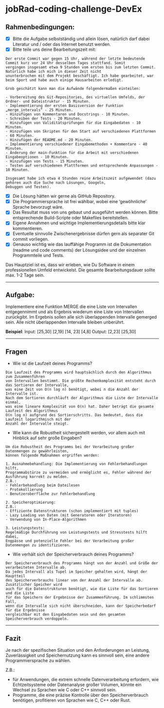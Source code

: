 # jobRad-coding-challenge-DevEx

## Rahmenbedingungen:
- [x] Bitte die Aufgabe selbstständig und allein lösen, natürlich darf dabei Literatur und / oder das Internet benutzt 
werden. 
- [x] Bitte teile uns deine Bearbeitungszeit mit:
```
Der erste Commit war gegen 15 Uhr, während der letzte bedeutende Commit kurz vor 24 Uhr desselben Tages stattfand. Somit 
vergingen insgesamt etwa 9 Stunden vom ersten bis zum letzten Commit. Natürlich habe ich mich in dieser Zeit nicht 
ununterbrochen mit dem Projekt beschäftigt. Ich habe gearbeitet, war beim Sport und habe auch einige Hausarbeiten erledigt.

Grob geschätzt kann man die Aufwände folgendermaßen einteilen:

- Vorbereitung des Git-Repositories, des virtuellen Umfelds, der Ordner- und Dateistruktur - 15 Minuten.
- Implementierung der ersten Basisversion der Funktion „merge_intervals“ - 25 Minuten.
- Hinzufügen von Kommentaren und Docstrings - 10 Minuten.
- Schreiben der Tests - 20 Minuten.
- Hinzufügen von Validitätsprüfungen für die Eingabedaten - 10 Minuten.
- Hinzufügen von Skripten für den Start auf verschiedenen Plattformen - 60 Minuten.
- Hinzufügen der README.md - 20 Minuten.
- Implementierung verschiedener Eingabemethoden + Kommentare - 40 Minuten.
- Änderung der main-Funktion für die Arbeit mit verschiedenen Eingabeoptionen - 10 Minuten.
- Hinzufügen von Tests - 15 Minuten.
- Testen auf verschiedenen Plattformen und entsprechende Anpassungen - 10 Minuten.

Insgesamt habe ich etwa 4 Stunden reine Arbeitszeit aufgewendet (dazu gehören auch die Suche nach Lösungen, Googeln, 
Debuggen und Testen).
```

- [x] Die Lösung hätten wir gerne als GitHub Repository.
- [x] Die Programmiersprache ist frei wählbar, wobei eine ‘gewöhnliche’ Sprache bevorzugt wäre.
- [x] Das Resultat muss von uns gebaut und ausgeführt werden können. Bitte entsprechende Build-Scripte oder Makefiles 
bereitstellen.
- [x] Eigene Annahmen und wichtige Implementierungsdetails bitte klar kommentieren.
- [x] Eventuelle sinnvolle Zwischenergebnisse dürfen gern als separater Git commit vorliegen.
- [x] Genauso wichtig wie das lauffähige Programm ist die Dokumentation (readme und code comments) der Lösungsidee 
und der einzelnen Programmteile und Tests.

Das Hauptziel ist es, dass wir erleben, wie Du Software in einem professionellen Umfeld entwickelst. Die gesamte 
Bearbeitungsdauer sollte max. 1-2 Tage sein.

---
## Aufgabe:
Implementiere eine Funktion MERGE die eine Liste von Intervallen entgegennimmt und als Ergebnis wiederum eine Liste von 
Intervallen zurückgibt. Im Ergebnis sollen alle sich überlappenden Intervalle gemerged sein. Alle nicht überlappenden 
Intervalle bleiben unberührt.

**Beispiel**: Input: [25,30] [2,19] [14, 23] [4,8] Output: [2,23] [25,30]

---
## Fragen
- Wie ist die Laufzeit deines Programms?
```
Die Laufzeit des Programms wird hauptsächlich durch den Algorithmus zum Zusammenführen 
von Intervallen bestimmt. Die größte Rechenkomplexität entsteht durch das Sortieren der Intervalle, 
was eine Zeit von O(n log n) benötigt, wobei n die Anzahl der Intervalle ist. 
Nach dem Sortieren durchläuft der Algorithmus die Liste der Intervalle einmal, 
was eine lineare Komplexität von O(n) hat. Daher beträgt die gesamte Laufzeit des Algorithmus 
O(n log n) aufgrund des Sortierschritts. Das bedeutet, dass die Laufzeit logarithmisch mit der 
Anzahl der Intervalle steigt.
```
- Wie kann die Robustheit sichergestellt werden, vor allem auch mit Hinblick auf sehr große Eingaben?
```
Um die Robustheit des Programms bei der Verarbeitung großer Datenmengen zu gewährleisten, 
können folgende Maßnahmen ergriffen werden:

1. Ausnahmebehandlung: Die Implementierung von Fehlerbehandlungen hilft, 
Programmabstürze zu vermeiden und ermöglicht es, Fehler während der Ausführung korrekt zu melden.
Z.B.:
- Fehlerbehandlung beim Dateilesen
- Protokollierung
- Benutzeroberfläche zur Fehlerbehandlung

2. Speicheroptimierung:
Z.B.:
- Effiziente Datenstrukturen (schon implementiert mit tuples) 
- Lazy Loading von Daten (mit Generatoren oder Iteratoren)
- Verwendung von In-Place-Algorithmen

3. Leistungstests: 
Regelmäßige Durchführung von Leistungstests und Stresstests hilft dabei, 
Engpässe und potenzielle Fehler bei der Verarbeitung großer Datenmengen zu identifizieren.

```
- Wie verhält sich der Speicherverbrauch deines Programms?
```
Der Speicherverbrauch des Programms hängt von der Anzahl und Größe der verarbeiteten Intervalle ab. 
Da jedes Intervall als Tupel im Speicher gehalten wird, hängt der Hauptteil 
des Speicherverbrauchs linear von der Anzahl der Intervalle ab. Zusätzlicher Speicher wird 
auch für die Datenstrukturen benötigt, wie die Liste für das Sortieren und die Liste 
für das Speichern der Ergebnisse der Zusammenführung. Im schlimmsten Fall, 
wenn die Intervalle sich nicht überschneiden, kann der Speicherbedarf für die Ergebnisse 
vergleichbar mit den Eingabedaten sein und den gesamten Speicherverbrauch verdoppeln.
```
---
## Fazit
Je nach der spezifischen Situation und den Anforderungen an Leistung, Zuverlässigkeit und 
Speichernutzung kann es sinnvoll sein, eine andere Programmiersprache zu wählen.

Z.B.:
- für Anwendungen, die extrem schnelle Datenverarbeitung erfordern, wie Echtzeitsysteme oder Datenanalyse großer 
Volumen, könnte ein Wechsel zu Sprachen wie C oder C++ sinnvoll sein.
- Programme, die eine präzise Kontrolle über den Speicherverbrauch benötigen, profitieren von Sprachen wie C, C++ 
oder Rust.